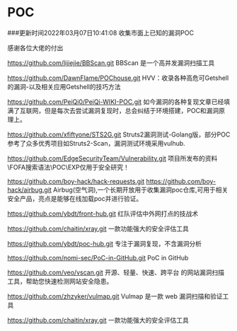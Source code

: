 # POC
###更新时间2022年03月07日10:41:08
收集市面上已知的漏洞POC


感谢各位大佬的付出

https://github.com/lijiejie/BBScan.git
BBScan 是一个高并发漏洞扫描工具

https://github.com/DawnFlame/POChouse.git
HVV：收录各种高危可Getshell的漏洞-以及相关应用Getshell的技巧方法

https://github.com/PeiQi0/PeiQi-WIKI-POC.git
如今漏洞的各种复现文章已经填满了互联网，但是每次去尝试漏洞复现时，总会纠结于环境搭建，POC和漏洞原理上。

https://github.com/xfiftyone/STS2G.git
Struts2漏洞测试-Golang版，部分POC参考了众多优秀项目如Struts2-Scan，漏洞测试环境采用vulhub.

https://github.com/EdgeSecurityTeam/Vulnerability.git
项目所发布的资料\FOFA搜索语法\POC\EXP仅用于安全研究！

https://github.com/boy-hack/hack-requests.git
https://github.com/boy-hack/airbug.git
Airbug(空气洞),一个长期开放用于收集漏洞poc仓库,可用于相关安全产品，亮点是能够在线加载poc并进行验证。

https://github.com/ybdt/front-hub.git
红队评估中外网打点的技战术

https://github.com/chaitin/xray.git
一款功能强大的安全评估工具

https://github.com/ybdt/poc-hub.git
专注于漏洞复现，不含漏洞分析

https://github.com/nomi-sec/PoC-in-GitHub.git
PoC in GitHub

https://github.com/veo/vscan.git
开源、轻量、快速、跨平台 的网站漏洞扫描工具，帮助您快速检测网站安全隐患。

https://github.com/zhzyker/vulmap.git
Vulmap 是一款 web 漏洞扫描和验证工具

https://github.com/chaitin/xray.git
一款功能强大的安全评估工具
